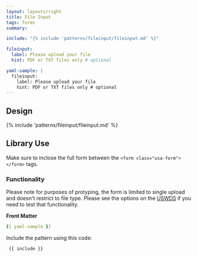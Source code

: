 ```yaml
---
layout: layouts/right
title: File Input
tags: forms
summary:

include: "{% include 'patterns/fileinput/fileinput.md' %}"

fileinput:
  label: Please upload your file
  hint: PDF or TXT files only # optional 

yaml-sample: |
  fileinput:
    label: Please upload your file
    hint: PDF or TXT files only # optional 
---
```


## Design

{% include 'patterns/fileinput/fileinput.md' %}



## Library Use
Make sure to inclose the full form between the `<form class="usa-form"> </form>` tags.

### Functionality
Please note for purposes of protyping, the form is limited to single upload and doesn't restrict to file type. Please see the options on the [USWDS](https://designsystem.digital.gov/components/file-input/) if you need to test that functionality.

**Front Matter**
``` yml
{{ yaml-sample }}
```

Include the pattern using this code:

``` markdown
 {{ include }}